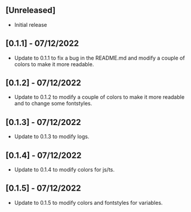 ## [Unreleased]

- Initial release

## [0.1.1] - 07/12/2022

- Update to 0.1.1 to fix a bug in the README.md and modify a couple of colors to make it more readable.

## [0.1.2] - 07/12/2022

- Update to 0.1.2 to modify a couple of colors to make it more readable and to change some fontstyles.

## [0.1.3] - 07/12/2022

- Update to 0.1.3 to modify logs.

## [0.1.4] - 07/12/2022

- Update to 0.1.4 to modify colors for js/ts.

## [0.1.5] - 07/12/2022

- Update to 0.1.5 to modify colors and fontstyles for variables.